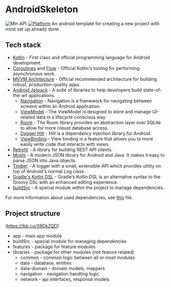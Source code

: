 # AndroidSkeleton
![Min API](https://img.shields.io/badge/API-23%2B-orange.svg?style=flat)
[![Platform](https://img.shields.io/badge/platform-Android-green.svg)](http://developer.android.com/index.html)
An android template for creating a new project with most set up already done.

## Tech stack

- [Kotlin](https://kotlinlang.org/) - First class and official programming language for Android development.
- [Coroutines](https://kotlinlang.org/docs/reference/coroutines-overview.html) and [Flow](https://kotlinlang.org/docs/reference/coroutines/flow.html#asynchronous-flow) - Official Kotlin's tooling for performing asynchronous work.
- [MVVM Architecture](https://developer.android.com/jetpack/guide) - Official recommended architecture for building robust, production-quality apps.
- [Android Jetpack](https://developer.android.com/jetpack) - A suite of libraries to help developers build state-of-the-art applications.
  - [Navigation](https://developer.android.com/guide/navigation) - Navigation is a framework for navigating between screens within an Android application.
  - [ViewModel](https://developer.android.com/topic/libraries/architecture/viewmodel) - The ViewModel is designed to store and manage UI-related data in a lifecycle conscious way.
  - [Room](https://developer.android.com/topic/libraries/architecture/room) - The Room library provides an abstraction layer over SQLite to allow for more robust database access.
  - [Dagger Hilt](https://developer.android.com/training/dependency-injection/hilt-android) - Hilt is a dependency injection library for Android.
  - [ViewBinding](https://developer.android.com/topic/libraries/view-binding) - View binding is a feature that allows you to more easily write code that interacts with views.
- [Retrofit](https://github.com/square/retrofit) - A library for building REST API clients.
- [Moshi](https://github.com/square/moshi) - A modern JSON library for Android and Java. It makes it easy to parse JSON into Java objects.
- [Timber](https://github.com/JakeWharton/timber) - A logger with a small, extensible API which provides utility on top of Android's normal Log class.
- [Gradle's Kotlin DSL](https://docs.gradle.org/current/userguide/kotlin_dsl.html) - Gradle’s Kotlin DSL is an alternative syntax to the Groovy DSL with an enhanced editing experience.
- [buildSrc](https://docs.gradle.org/current/userguide/organizing_gradle_projects.html#sec:build_sources) - A special module within the project to manage dependencies.

For more information about used dependencies, see [this](/buildSrc/src/main/java/Dependencies.kt) file.

## Project structure
(https://ibb.co/X8DkZQD)
- app - main app module
- buildSrc - special module for managing dependencies
- features - package for feature modules
- libraries - package for other modules (not feature related)
  - common - common logic between all or most modules
  - data - database, entities
  - data-domain - domain models, mappers
  - navigation - navigation handling logic
  - network - api interfaces, response models
